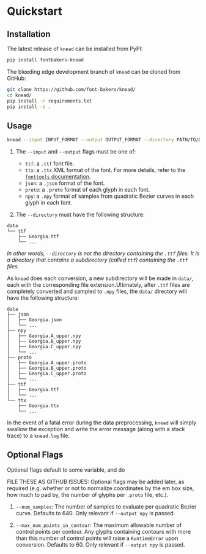# Quickstart

## Installation

The latest release of `knead` can be installed from PyPI:

```bash
pip install fontbakers-knead
```

The bleeding edge development branch of `knead` can be cloned from GitHub:

```bash
git clone https://github.com/font-bakers/knead/
cd knead/
pip install -r requirements.txt
pip install -e .
```

## Usage

```bash
knead --input INPUT_FORMAT --output OUTPUT_FORMAT --directory PATH/TO/DATA/
```

1. The `--input` and `--output` flags must be one of:
    - `ttf`: a `.ttf` font file.
    - `ttx`: a `.ttx` XML format of the font. For more details, refer to
      the [`fonttools`
      documentation](https://github.com/fonttools/fonttools#ttx--from-opentype-and-truetype-to-xml-and-back).
    - `json`: a `.json` format of the font.
    - `proto`: a `.proto` format of each glyph in each font.
    - `npy`: a `.npy` format of samples from quadratic Bezier curves in each
      glyph in each font.

2. The `--directory` must have the following structure:

```
data
└── ttf
    ├── Georgia.ttf
    └── ...
```

_In other words, `--directory` is not the directory containing the `.ttf` files.
It is a directory that contains a subdirectory (called `ttf`) containing the
`.ttf` files._

As `knead` does each conversion, a new subdirectory will be made in `data/`,
each with the corresponding file extension.Ultimately, after `.ttf` files are
completely converted and sampled to `.npy` files, the `data/` directory will
have the following structure:

```
data
├── json
│   ├── Georgia.json
│   └── ...
├── npy
│   ├── Georgia.A_upper.npy
│   ├── Georgia.B_upper.npy
│   ├── Georgia.C_upper.npy
│   └── ...
├── proto
│   ├── Georgia.A_upper.proto
│   ├── Georgia.B_upper.proto
│   ├── Georgia.C_upper.proto
│   └── ...
├── ttf
│   ├── Georgia.ttf
│   └── ...
└── ttx
    ├── Georgia.ttx
    └── ...
```

In the event of a fatal error during the data preprocessing, `knead` will simply
swallow the exception and write the error message (along with a stack trace) to
a `knead.log` file.

## Optional Flags

Optional flags default to some variable, and do 

FILE THESE AS GITHUB ISSUES: 
Optional flags may be added later, as required (e.g. whether or not to normalize
coordinates by the em box size, how much to pad by, the number of glyphs per
`.proto` file, etc.).

1. `--num_samples`: The number of samples to evaluate per quadratic Bezier
   curve. Defaults to 640. Only relevant if `--output npy` is passed.

2. `--max_num_points_in_contour`: The maximum allowable number of control points
   per contour. Any glyphs containing contours with more than this number of
   control points will raise a `RuntimeError` upon conversion. Defaults to 60.
   Only relevant if `--output npy` is passed.
